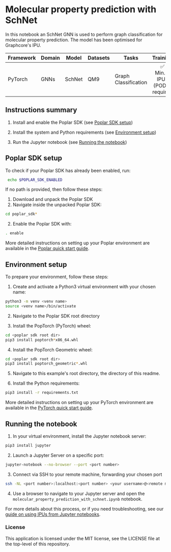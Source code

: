 # Molecular property prediction with SchNet

In this notebook an SchNet GNN is used to perform graph classification for molecular property prediction. The model has been optimised for Graphcore's IPU.

| Framework | Domain | Model | Datasets | Tasks | Training | Inference | Reference |
|-----------|--------|-------|----------|-------|----------|-----------|-----------|
| PyTorch | GNNs | SchNet | QM9 | Graph Classification | <div style="text-align: center;">✅ <br>Min. 4 IPUs (POD4) required | <p style="text-align: center;">❌ | [SchNet graph neural network](https://arxiv.org/abs/1712.06113) |

## Instructions summary

1. Install and enable the Poplar SDK (see [Poplar SDK setup](##poplar-sdk-setup))

2. Install the system and Python requirements (see [Environment setup](##environment-setup))

3. Run the Jupyter notebook (see [Running the notebook](##running-the-notebook))

## Poplar SDK setup

To check if your Poplar SDK has already been enabled, run:
```bash
 echo $POPLAR_SDK_ENABLED
 ```

If no path is provided, then follow these steps:

1. Download and unpack the Poplar SDK
2. Navigate inside the unpacked Poplar SDK:
```bash
cd poplar_sdk*
```
2. Enable the Poplar SDK with:
```bash
. enable
```

More detailed instructions on setting up your Poplar environment are available in the [Poplar quick start guide](https://docs.graphcore.ai/projects/poplar-quick-start).


## Environment setup

To prepare your environment, follow these steps:

1. Create and activate a Python3 virtual environment with your chosen name:
```bash
python3 -m venv <venv name>
source <venv name>/bin/activate
```

2. Navigate to the Poplar SDK root directory

3. Install the PopTorch (PyTorch) wheel:
```bash
cd <poplar sdk root dir>
pip3 install poptorch*x86_64.whl
```

4. Install the PopTorch Geometric wheel:
```bash
cd <poplar sdk root dir>
pip3 install poptorch_geometric*.whl
```

5. Navigate to this example's root directory, the directory of this readme.

6. Install the Python requirements:
```bash
pip3 install -r requirements.txt
```

More detailed instructions on setting up your PyTorch environment are available in the [PyTorch quick start guide](https://docs.graphcore.ai/projects/pytorch-quick-start).

## Running the notebook

1. In your virtual environment, install the Jupyter notebook server:
```bash
pip3 install jupyter
```

2. Launch a Jupyter Server on a specific port:
```bash
jupyter-notebook --no-browser --port <port number>
```

3. Connect via SSH to your remote machine, forwarding your chosen port
```bash
ssh -NL <port number>:localhost:<port number> <your username>@<remote machine>
```

4. Use a browser to navigate to your Jupyter server and open the `molecular_property_prediction_with_schnet.ipynb` notebook.

For more details about this process, or if you need troubleshooting, see our
[guide on using IPUs from Jupyter notebooks](https://github.com/graphcore/examples/tree/master/tutorials/tutorials/standard_tools/using_jupyter).

### License

This application is licensed under the MIT license, see the LICENSE file at the top-level of this repository.
